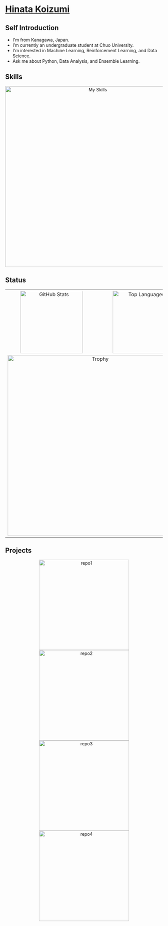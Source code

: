 # [Hinata Koizumi](https://github.com/hinata-koizumi)

## Self Introduction
- I'm from Kanagawa, Japan.
- I’m currently an undergraduate student at Chuo University.
- I'm interested in Machine Learning, Reinforcement Learning, and Data Science.
- Ask me about Python, Data Analysis, and Ensemble Learning.

## Skills
<div align="center">
  <img alt="My Skills" src="https://skillicons.dev/icons?theme=dark&perline=12&i=python,r,pandas,scikitlearn,pytorch,git,github,docker,gcp,vscode" width="576" />
</div>

## Status
<div align="center">
<table>
  <tr>
    <td align="center">
      <img src="https://github-readme-stats.vercel.app/api?username=hinata-koizumi&locale=en&show_icons=true&include_all_commits=true&show=reviews,discussions_started,discussions_answered,prs_merged&theme=tokyonight&hide_border=true&title_color=61AFEF&icon_color=61AFEF&text_color=ABB2BF&bg_color=282c34" alt="GitHub Stats" height="200px" />
    </td>
    <td align="center">
      <img src="https://github-readme-stats.vercel.app/api/top-langs/?username=hinata-koizumi&locale=en&langs_count=10&layout=compact&theme=tokyonight&hide_border=true&title_color=61AFEF&icon_color=61AFEF&text_color=ABB2BF&bg_color=282c34" alt="Top Languages" height="200px" />
    </td>
  </tr>
  <tr>
    <td colspan="2" align="center">
      <img src="https://github-profile-trophy.vercel.app/?username=hinata-koizumi&theme=tokyonight&no-bg=true&no-frame=true&column=7&row=2&margin-w=5&margin-h=5" alt="Trophy" width="576" />
    </td>
  </tr>
</table>
</div>

## Projects
<p align="center">
    <a href="https://github.com/hinata-koizumi/YourRepoName1">
        <img src="https://github-readme-stats.vercel.app/api/pin/?username=hinata-koizumi&repo=YourRepoName1&theme=tokyonight&hide_border=true&title_color=61AFEF&icon_color=61AFEF&text_color=ABB2BF&bg_color=282c34" alt="repo1" width="288" />
    </a>
    <a href="https://github.com/hinata-koizumi/YourRepoName2">
        <img src="https://github-readme-stats.vercel.app/api/pin/?username=hinata-koizumi&repo=YourRepoName2&theme=tokyonight&hide_border=true&title_color=61AFEF&icon_color=61AFEF&text_color=ABB2BF&bg_color=282c34" alt="repo2" width="288" />
    </a>
    <a href="https://github.com/hinata-koizumi/YourRepoName3">
        <img src="https://github-readme-stats.vercel.app/api/pin/?username=hinata-koizumi&repo=YourRepoName3&theme=tokyonight&hide_border=true&title_color=61AFEF&icon_color=61AFEF&text_color=ABB2BF&bg_color=282c34" alt="repo3" width="288" />
    </a>
    <a href="https://github.com/hinata-koizumi/YourRepoName4">
        <img src="https://github-readme-stats.vercel.app/api/pin/?username=hinata-koizumi&repo=YourRepoName4&theme=tokyonight&hide_border=true&title_color=61AFEF&icon_color=61AFEF&text_color=ABB2BF&bg_color=282c34" alt="repo4" width="288" />
    </a>
</p>
